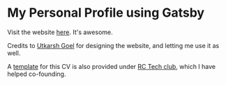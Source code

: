 # My Personal Profile using Gatsby
Visit the website [here](98sean98.github.io).
It's awesome.

Credits to [Utkarsh Goel](https://github.com/utkarsh867) for designing the website, and letting me use it as well.

A [template](https://github.com/rcltech/gatsby_cv_template) for this CV is also provided under [RC Tech club](https://www.rctech.club/), which I have helped co-founding.
